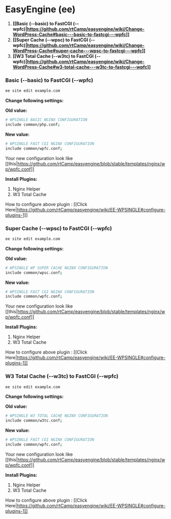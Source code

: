 # **EasyEngine** **(ee)**

1. **[[Basic (--basic) to FastCGI (--wpfc)|https://github.com/rtCamp/easyengine/wiki/Change-WordPress-Cache#basic---basic-to-fastcgi---wpfc]]**
1. **[[Super Cache (--wpsc) to FastCGI (--wpfc)|https://github.com/rtCamp/easyengine/wiki/Change-WordPress-Cache#super-cache---wpsc-to-fastcgi---wpfc]]**
1. **[[W3 Total Cache (--w3tc) to FastCGI (--wpfc)|https://github.com/rtCamp/easyengine/wiki/Change-WordPress-Cache#w3-total-cache---w3tc-to-fastcgi---wpfc]]**

### **Basic (--basic) to FastCGI (--wpfc)**
```bash
ee site edit example.com
```
**Change following settings:**

**Old value:**
```bash
# WPSINGLE BASIC NGINX CONFIGURATION
include common/php.conf;
```

**New value:**
```bash
# WPSINGLE FAST CGI NGINX CONFIGURATION
include common/wpfc.conf;
```

Your new configuration look like [[this|https://github.com/rtCamp/easyengine/blob/stable/templates/nginx/wp/wpfc.conf]]

**Install Plugins:**

1. Nginx Helper
1. W3 Total Cache

How to configure above plugin : [[Click Here|https://github.com/rtCamp/easyengine/wiki/EE-WPSINGLE#configure-plugins-1]]

### **Super Cache (--wpsc) to FastCGI (--wpfc)**
```bash
ee site edit example.com
```
**Change following settings:**

**Old value:**
```bash
# WPSINGLE WP SUPER CACHE NGINX CONFIGURATION
include common/wpsc.conf;
```

**New value:**
```bash
# WPSINGLE FAST CGI NGINX CONFIGURATION
include common/wpfc.conf;
```

Your new configuration look like [[this|https://github.com/rtCamp/easyengine/blob/stable/templates/nginx/wp/wpfc.conf]]

**Install Plugins:**

1. Nginx Helper
1. W3 Total Cache

How to configure above plugin : [[Click Here|https://github.com/rtCamp/easyengine/wiki/EE-WPSINGLE#configure-plugins-1]]
### **W3 Total Cache (--w3tc) to FastCGI (--wpfc)**
```bash
ee site edit example.com
```
**Change following settings:**

**Old value:**
```bash
# WPSINGLE W3 TOTAL CACHE NGINX CONFIGURATION
include common/w3tc.conf;
```

**New value:**
```bash
# WPSINGLE FAST CGI NGINX CONFIGURATION
include common/wpfc.conf;
```

Your new configuration look like [[this|https://github.com/rtCamp/easyengine/blob/stable/templates/nginx/wp/wpfc.conf]]

**Install Plugins:**

1. Nginx Helper
1. W3 Total Cache

How to configure above plugin : [[Click Here|https://github.com/rtCamp/easyengine/wiki/EE-WPSINGLE#configure-plugins-1]]